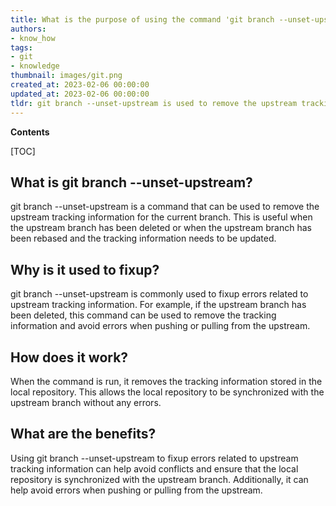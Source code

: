 ```yaml
---
title: What is the purpose of using the command 'git branch --unset-upstream' to fix a problem?
authors:
- know_how
tags:
- git
- knowledge
thumbnail: images/git.png
created_at: 2023-02-06 00:00:00
updated_at: 2023-02-06 00:00:00
tldr: git branch --unset-upstream is used to remove the upstream tracking information for the current branch.
---
```


**Contents**

[TOC]

## What is git branch --unset-upstream?
git branch --unset-upstream is a command that can be used to remove the upstream tracking information for the current branch. This is useful when the upstream branch has been deleted or when the upstream branch has been rebased and the tracking information needs to be updated.

## Why is it used to fixup?
git branch --unset-upstream is commonly used to fixup errors related to upstream tracking information. For example, if the upstream branch has been deleted, this command can be used to remove the tracking information and avoid errors when pushing or pulling from the upstream.

## How does it work?
When the command is run, it removes the tracking information stored in the local repository. This allows the local repository to be synchronized with the upstream branch without any errors.

## What are the benefits?
Using git branch --unset-upstream to fixup errors related to upstream tracking information can help avoid conflicts and ensure that the local repository is synchronized with the upstream branch. Additionally, it can help avoid errors when pushing or pulling from the upstream.
